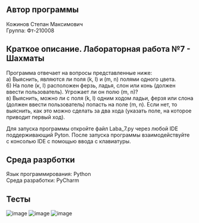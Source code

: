## Автор программы
Кожинов Степан Максимович  
Группа: Фт-210008
## Краткое описание. Лабораторная работа №7 - Шахматы
Программа отвечает на вопросы представленные ниже:  
а) Выяснить, являются ли поля (k, I) и (m, n) полями одного цвета.  
6) На поле (к, I) расположен ферзь, ладья, слон или конь (должен ввести пользователь). Угрожает ли он полю (m, n)?  
в) Выяснить, можно ли с поля (k, I) одним ходом ладьи, ферзя или слона (должен ввести пользователь) попасть на поле (m, n). Если нет, то выяснить, как это можно сделать за два хода (указать поле, на которое приводит первый ход). 

Для запуска программы откройте файл Laba_7.py через любой IDE поддерживающий Pyton. После запуска программы взаимодействуйте с консолью IDE с помощью ввода с клавиатуры.
## Среда разрботки
Язык программирования: Python  
Среда разработки: PyCharm
## Тесты
![image](https://user-images.githubusercontent.com/113775345/204082798-066c7e39-991b-4457-8a90-2128480a6f57.png)
![image](https://user-images.githubusercontent.com/113775345/204082961-2a53d93a-55fb-48c4-a3b4-723f52b96cfc.png)
![image](https://user-images.githubusercontent.com/113775345/204082987-3e1fd7ca-2c3d-4304-bb6a-d1fba71032a3.png)

